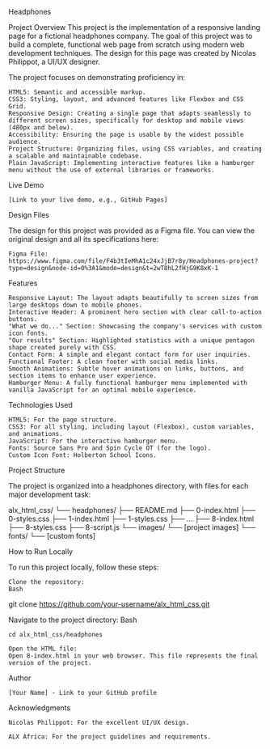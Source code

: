Headphones 

Project Overview
This project is the implementation of a responsive landing page for a fictional headphones company. The goal of this project was to build a complete, functional web page from scratch using modern web development techniques. The design for this page was created by Nicolas Philippot, a UI/UX designer.

The project focuses on demonstrating proficiency in:

    HTML5: Semantic and accessible markup.
    CSS3: Styling, layout, and advanced features like Flexbox and CSS Grid.
    Responsive Design: Creating a single page that adapts seamlessly to different screen sizes, specifically for desktop and mobile views (480px and below).
    Accessibility: Ensuring the page is usable by the widest possible audience.
    Project Structure: Organizing files, using CSS variables, and creating a scalable and maintainable codebase.
    Plain JavaScript: Implementing interactive features like a hamburger menu without the use of external libraries or frameworks.

Live Demo

    [Link to your live demo, e.g., GitHub Pages]

Design Files

The design for this project was provided as a Figma file. You can view the original design and all its specifications here:

    Figma File: https://www.figma.com/file/F4b3tIeMhA1c24xJjB7r8y/Headphones-project?type=design&node-id=0%3A1&mode=design&t=2wT8hL2fHjG9K8xK-1

Features

    Responsive Layout: The layout adapts beautifully to screen sizes from large desktops down to mobile phones.
    Interactive Header: A prominent hero section with clear call-to-action buttons.
    "What we do..." Section: Showcasing the company's services with custom icon fonts.
    "Our results" Section: Highlighted statistics with a unique pentagon shape created purely with CSS.
    Contact Form: A simple and elegant contact form for user inquiries.
    Functional Footer: A clean footer with social media links.
    Smooth Animations: Subtle hover animations on links, buttons, and section items to enhance user experience.
    Hamburger Menu: A fully functional hamburger menu implemented with vanilla JavaScript for an optimal mobile experience.

Technologies Used

    HTML5: For the page structure.
    CSS3: For all styling, including layout (Flexbox), custom variables, and animations.
    JavaScript: For the interactive hamburger menu.
    Fonts: Source Sans Pro and Spin Cycle OT (for the logo).
    Custom Icon Font: Holberton School Icons.

Project Structure

The project is organized into a headphones directory, with files for each major development task:

alx_html_css/
└── headphones/
    ├── README.md
    ├── 0-index.html
    ├── 0-styles.css
    ├── 1-index.html
    ├── 1-styles.css
    ├── ...
    ├── 8-index.html
    ├── 8-styles.css
    ├── 8-script.js
    └── images/
        └── [project images]
    └── fonts/
        └── [custom fonts]

How to Run Locally

To run this project locally, follow these steps:

    Clone the repository:
    Bash

git clone https://github.com/your-username/alx_html_css.git

Navigate to the project directory:
Bash

    cd alx_html_css/headphones

    Open the HTML file:
    Open 8-index.html in your web browser. This file represents the final version of the project.

Author

    [Your Name] - Link to your GitHub profile

Acknowledgments

    Nicolas Philippot: For the excellent UI/UX design.

    ALX Africa: For the project guidelines and requirements.



